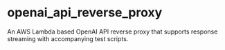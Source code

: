 # openai_api_reverse_proxy
An AWS Lambda based OpenAI API reverse proxy that supports response streaming with accompanying test scripts.
